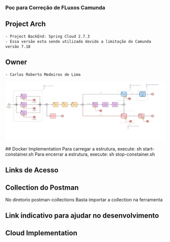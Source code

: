### Poc para Correção de FLuxos Camunda

## Project Arch
	- Project BackEnd: Spring Cloud 2.7.3 
	- Essa versão esta sendo utilizada devido a limitação do Camunda versão 7.18
	
## Owner
	- Carlos Roberto Medeiros de Lima
	
<p align="center">
  <img src= "https://github.com/CarlosRobertoMedeiros/posigti/blob/main/flow-principal/fluxo-principal.png" />
</p>
## Docker Implementation
  Para carregar a estrutura, execute:
    sh start-constainer.sh
  Para encerrar a estrutura, execute:
    sh stop-constainer.sh


## Links de Acesso
  
	
## Collection do Postman
  No diretorio postman-collections
  Basta importar a collection na ferramenta

## Link indicativo para ajudar no desenvolvimento
 
  
## Cloud Implementation
	
	
	
		
	
	
	

